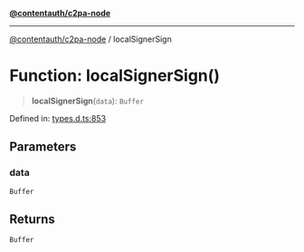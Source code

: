 [**@contentauth/c2pa-node**](../README.md)

***

[@contentauth/c2pa-node](../README.md) / localSignerSign

# Function: localSignerSign()

> **localSignerSign**(`data`): `Buffer`

Defined in: [types.d.ts:853](https://github.com/contentauth/c2pa-node-v2/blob/c336e36bb30fc393837615821d0e64cbfdcdeea6/js-src/types.d.ts#L853)

## Parameters

### data

`Buffer`

## Returns

`Buffer`
